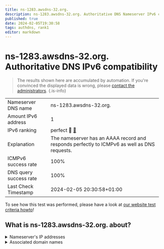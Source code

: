 ```yaml
---
title: ns-1283.awsdns-32.org.
description: ns-1283.awsdns-32.org. Authoritative DNS Nameserver IPv6 compatibility
published: true
date: 2024-02-05T19:30:58
tags: authdns, rank1
editor: markdown
---
```


# ns-1283.awsdns-32.org. Authoritative DNS IPv6 compatibility

> The results shown here are accumulated by automation. If you're convinced the displayed data is wrong, please [contact the administrators](/howto/chat). 
{.is-info}




|   |   |
| - | - |
| Nameserver DNS name | ns-1283.awsdns-32.org.
| Amount IPv6 address | 1
| IPv6 ranking | perfect :1st_place_medal: [🔗](/howto/ranking) |
| Explanation | The nameserver has an AAAA record and responds perfectly to ICMPv6 as well as DNS requests. |
| ICMPv6 success rate | 100%|
| DNS query success rate | 100% |
| Last Check Timestamp | 2024-02-05 20:30:58+01:00 |

To see how this test was performed, please have a look at [our website test criteria howto](/howto/testcriteria/authdns)!


## What is ns-1283.awsdns-32.org. about?




<details>
<summary>Nameserver's IP addresses</summary>

2600:9000:5305:300::1

</details>



<details>
<summary>Associated domain names</summary>

github.com

</details>
